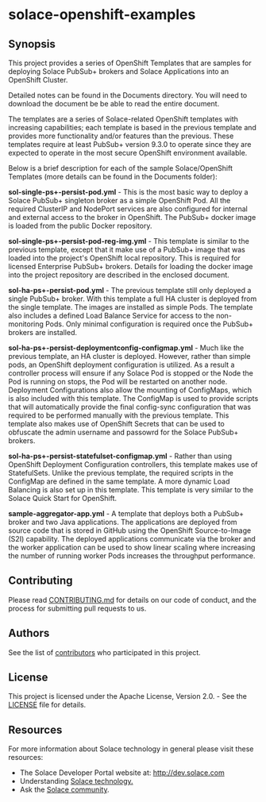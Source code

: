 # solace-openshift-examples

## Synopsis

This project provides a series of OpenShift Templates that are samples for deploying Solace PubSub+ brokers and Solace Applications into an
OpenShift Cluster.

Detailed notes can be found in the Documents directory. You will need to download the document be be able to read the entire document.

The templates are a series of Solace-related OpenShift templates with increasing capabilities; each template is based in the previous template and provides more functionality and/or features than the previous. These templates require at least PubSub+ version 9.3.0 to operate since they are expected to operate in the most secure OpenShift environment available.

Below is a brief description for each of the sample Solace/OpenShift Templates (more details can be found in the Documents folder):

**sol-single-ps+-persist-pod.yml** - This is the most basic way to deploy a Solace PubSub+ singleton broker as a simple OpenShift Pod. All the required ClusterIP and NodePort services are also configured for internal and external access to the broker in OpenShift. The PubSub+ docker image is loaded from the public Docker repository.

**sol-single-ps+-persist-pod-reg-img.yml** - This template is similar to the previous template, except that it make use of a PubSub+ image that was loaded into the project's OpenShift local repository. This is required for licensed Enterprise PubSub+ brokers. Details for loading the docker image into the project repository are described in the enclosed document.

**sol-ha-ps+-persist-pod.yml** - The previous template still only deployed a single PubSub+ broker.  With this template a full HA cluster is deployed from the single template. The images are installed as simple Pods. The template also includes a defined Load Balance Service for access to the non-monitoring Pods. Only minimal configuration is required once the PubSub+ brokers are installed. 

**sol-ha-ps+-persist-deploymentconfig-configmap.yml** - Much like the previous template, an HA cluster is deployed. However, rather than simple pods, an OpenShift deployment configuration is utilized. As a result a controller process will ensure if any Solace Pod is stopped or the Node the Pod is running on stops, the Pod will be restarted on another node. Deployment Configurations also allow the mounting of ConfigMaps, which is also included with this template. The ConfigMap is used to provide scripts that will automatically provide the final config-sync configuration that was required to be performed manually with the previous template. This template also makes use of OpenShift Secrets that can be used to obfuscate the admin username and passowrd for the Solace PubSub+ brokers.

**sol-ha-ps+-persist-statefulset-configmap.yml** - Rather than using OpenShift Deployment Configuration controllers, this template makes use of StatefulSets. Unlike the previous template, the required scripts in the ConfigMap are defined in the same template. A more dynamic Load Balancing is also set up in this template. This template is very similar to the Solace Quick Start for OpenShift.

**sample-aggregator-app.yml** - A template that deploys both a PubSub+ broker and two Java applications. The applications are deployed from source code that is stored in GitHub using the OpenShift Source-to-Image (S2I) capability. The deployed applications communicate via the broker and the worker application can be used to show linear scaling where increasing the number of running worker Pods increases the throughput performance.  

## Contributing

Please read [CONTRIBUTING.md](CONTRIBUTING.md) for details on our code of conduct, and the process for submitting pull requests to us.

## Authors

See the list of [contributors](../../graphs/contributors) who participated in this project.

## License

This project is licensed under the Apache License, Version 2.0. - See the [LICENSE](LICENSE) file for details.

## Resources

For more information about Solace technology in general please visit these resources:

- The Solace Developer Portal website at: http://dev.solace.com
- Understanding [Solace technology.](http://dev.solace.com/tech/)
- Ask the [Solace community](http://dev.solace.com/community/).